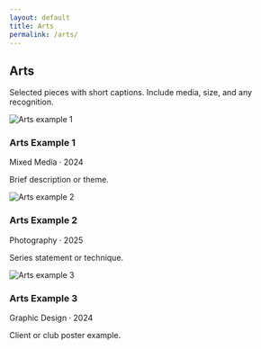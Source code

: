 ```yaml
---
layout: default
title: Arts
permalink: /arts/
---
```


<section class="section">
  <h2>Arts</h2>
  <p>Selected pieces with short captions. Include media, size, and any recognition.</p>

  <div class="card-grid">
    <!-- Duplicate cards as needed; replace images and text -->
    <article class="card">
      <img src="{ '/assets/img/sample-arts.jpg' | relative_url }" alt="Arts example 1">
      <div class="content">
        <h3>Arts Example 1</h3>
        <div class="meta">Mixed Media · 2024</div>
        <p>Brief description or theme.</p>
      </div>
    </article>
    <article class="card">
      <img src="{ '/assets/img/sample-arts-2.jpg' | relative_url }" alt="Arts example 2">
      <div class="content">
        <h3>Arts Example 2</h3>
        <div class="meta">Photography · 2025</div>
        <p>Series statement or technique.</p>
      </div>
    </article>
    <article class="card">
      <img src="{ '/assets/img/sample-arts-3.jpg' | relative_url }" alt="Arts example 3">
      <div class="content">
        <h3>Arts Example 3</h3>
        <div class="meta">Graphic Design · 2024</div>
        <p>Client or club poster example.</p>
      </div>
    </article>
  </div>
</section>
